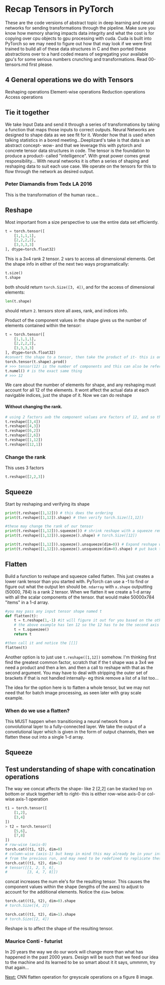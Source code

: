 # Recap Tensors in PyTorch
These are the code versions of abstract topic in deep learning and neural networks for sending transformations through the pipeline. Make sure you know how memory sharing impacts data integrity and what the cost is for copying over cpu objects to gpu processing with cuda. Cuda is built into PyTorch so we may need to figure out how that may look if we were first trained to build all of these data structures in C and then ported these abstractions over to a hard coded means of segregating your available gpu's for some serious numbers crunching and transformations. Read 00-tensors.md first please.

## 4 General operations we do with Tensors
Reshaping operations
Element-wise operations
Reduction operations
Access operations

## Tie it together
We take Input Data and send it through a series of transformations by taking a function that maps those inputs to correct outputs. Neural Networks are designed to shape data as we see fit for it. Wonder how that is used when talking statistics in a bored meeting...Deeplizard's take is that data is an abstract concept- wow- and that we leverage this with pytorch and concrete tensor data structures in code. The tensor is the foundation to produce a product- called "intelligence". With great power comes great responsibility... With neural networks it is often a series of shaping and reshaping data to suit each use case. We operate on the tensors for this to flow through the network as desired output.

### Peter Diamandis from Tedx LA 2016
This is the transformation of the human race...

## Reshape
Most important from a size perspective to use the entire data set efficiently.
```py
t = torch.tensor([
    [1,1,1,1],
    [2,2,2,2],
    [3,3,3,3]
], dtype=torch.float32)
```
This is a 3x4 rank 2 tensor. 2 vars to access all dimensional elements. Get the shape info in either of the next two ways programatically:
```py
t.size()
t.shape
```
both should return `torch.Size([3, 4])`, and for the access of dimensional elements:
```py
len(t.shape)
```
should return `2`. tensors store all axes, rank, and indices info.

Product of the component values in the shape gives us the number of elements contained within the tensor:
```py
t = torch.tensor([
    [1,1,1,1],
    [2,2,2,2],
    [3,3,3,3]
], dtype=torch.float32)
#convert the shape to a tensor, then take the product of it- this is on the fly even though t exists
torch.tensor(t.shape).prod()
# >>> tensor(12) is the number of components and this can also be referred to as the 12 "scalar" components for the 3x4 defined above.
t.numel() # is the exact same thing
# >>> 12
```
We care about the number of elements for shape, and any reshaping must account for all 12 of the elements. It wont affect the actual data at each navigable indices, just the shape of it. Now we can do reshape 
#### Without changing the rank.
```py
# using 2 factors axb the component values are factors of 12, and so the product is 12
t.reshape([3,4])
t.reshape([4,3])
t.reshape([6,2])
t.reshape([2,6])
t.reshape([1,12])
t.reshape([12,1])
```
### Change the rank
This uses 3 factors
```py
t.reshape([2,2,3])
```
## Squeeze
Start by reshaping and verifying its shape
```py
print(t.reshape([1,12])) # this does the ordering
print(t.reshape([1,12]).shape) # then verify torch.Size([1,12])

#these may change the rank of our tensor
print(t.reshape([1,12])).squeeze()) # shrink reshape with a squeeze removes all axes with length = 1
print(t.reshape([1,12])).squeeze().shape) # torch.Size([12])

print(t.reshape([1,12])).squeeze().unsqueeze(dim=0)) # Expand reshape with a squeeze, unsqueeze adds 1.
print(t.reshape([1,12])).squeeze().unsqueeze(dim=0).shape) # put back torch.Size([1,12])
```
## Flatten
Build a function to reshape and squeeze called flatten. This just creates a lower rank tensor than you started with. PyTorch can use a -1 to find or figure out what the output len should be.
`ndarray` with `x.shape` outputting (50000, 784) is a rank 2 tensor. When we flatten it we create a 1-d array with all the scalar components of the tensor. that would make 50000x784 "items" in a 1-d array.
```py
#you may pass any input tensor shape named t
def flatten(t):
    t = t.reshape(1,-1) #it will figure it out for you based on the other value and the input elements
    # the above example has len 12 so the 12 has to be the second axis to fit all the elements into the new tensor
    t = t.squeezee()
    return t

#then call it and notice the [[]]  
flatten(t) 
```
Another option is to just use `t.reshape([1,12])` somehow. I'm thinking first find the greatest common factor, scratch that if the t shape was a 3x4 we need a product and then a len. and then a call to reshape with that as the second argument. You may have to deal with stripping the outer set of brackets if that is not handled internally- eg think remove a list of a list too...

The idea for the option here is to flatten a whole tensor, but we may not need that for batch image processing, as seen later with gray scale example.

### When do we use a flatten?
This MUST happen when transitioning a neural network from a convolutional layer to a fully-connected layer. We take the output of a convelutional layer which is given in the form of output channels, then we flatten these out into a single 1-d array.
## Squeeze

## Test understanding of shape with concatination operations
The way we concat affects the shape- like 2 [2,2] can be stacked top on bottom or stuck together left to right- this is either row-wise axis-0 or col-wise axis-1 operation
```py
t1 = torch.tensor([
    [1,2],
    [3,4]
])
> t2 = torch.tensor([
    [5,6],
    [7,8]
])
# row-wise (axis-0)
torch.cat((t1, t2), dim=0)
# column-wise (axis-1) but keep in mind this may already be in your interpreter 
# from the previous run, and may need to be redefined to replicate these results
torch.cat((t1, t2), dim=1)
# tensor([[1, 2, 5, 6],
#         [3, 4, 7, 8]])
```
concat increases the num ele's for the resulting tensor. This causes the component values within the shape (lengths of the axes) to adjust to account for the additional elements. Notice the `dim=` below.

```py
torch.cat((t1, t2), dim=0).shape
# torch.Size([4, 2])

torch.cat((t1, t2), dim=1).shape
# torch.Size([2, 4])
```
Reshape is to affect the shape of the resulting tensor. 

### Maurice Conti - futurist
In 20 years the way we do our work will change more than what has happened in the past 2000 years. Design will be such that we feed our idea to the machine and its learned to be so smart about it it says, ummmm, try that again...

[Next:]() CNN flatten operation for greyscale operations on a figure 8 image.



